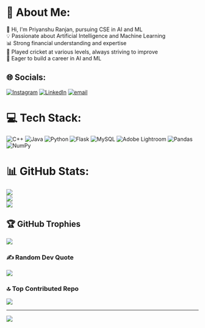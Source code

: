 # 💫 About Me:
👋 Hi, I'm Priyanshu Ranjan, pursuing CSE in AI and ML<br>💡 Passionate about Artificial Intelligence and Machine Learning<br>📊 Strong financial understanding and expertise<br>🏏 Played cricket at various levels, always striving to improve<br>🚀 Eager to build a career in AI and ML


## 🌐 Socials:
[![Instagram](https://img.shields.io/badge/Instagram-%23E4405F.svg?logo=Instagram&logoColor=white)](https://instagram.com/priyanshu.ranjan02) [![LinkedIn](https://img.shields.io/badge/LinkedIn-%230077B5.svg?logo=linkedin&logoColor=white)](https://linkedin.com/in/www.linkedin.com/in/priyanshu-ranjan-74170a227) [![email](https://img.shields.io/badge/Email-D14836?logo=gmail&logoColor=white)](mailto:ranjanpriyanshu441@gmail.com) 

# 💻 Tech Stack:
![C++](https://img.shields.io/badge/c++-%2300599C.svg?style=for-the-badge&logo=c%2B%2B&logoColor=white) ![Java](https://img.shields.io/badge/java-%23ED8B00.svg?style=for-the-badge&logo=openjdk&logoColor=white) ![Python](https://img.shields.io/badge/python-3670A0?style=for-the-badge&logo=python&logoColor=ffdd54) ![Flask](https://img.shields.io/badge/flask-%23000.svg?style=for-the-badge&logo=flask&logoColor=white) ![MySQL](https://img.shields.io/badge/mysql-4479A1.svg?style=for-the-badge&logo=mysql&logoColor=white) ![Adobe Lightroom](https://img.shields.io/badge/Adobe%20Lightroom-31A8FF.svg?style=for-the-badge&logo=Adobe%20Lightroom&logoColor=white) ![Pandas](https://img.shields.io/badge/pandas-%23150458.svg?style=for-the-badge&logo=pandas&logoColor=white) ![NumPy](https://img.shields.io/badge/numpy-%23013243.svg?style=for-the-badge&logo=numpy&logoColor=white)
# 📊 GitHub Stats:
![](https://github-readme-stats.vercel.app/api?username=priyanshuranjan02&theme=dark&hide_border=false&include_all_commits=false&count_private=false)<br/>
![](https://github-readme-streak-stats.herokuapp.com/?user=priyanshuranjan02&theme=dark&hide_border=false)<br/>
![](https://github-readme-stats.vercel.app/api/top-langs/?username=priyanshuranjan02&theme=dark&hide_border=false&include_all_commits=false&count_private=false&layout=compact)

## 🏆 GitHub Trophies
![](https://github-profile-trophy.vercel.app/?username=priyanshuranjan02&theme=radical&no-frame=false&no-bg=true&margin-w=4)

### ✍️ Random Dev Quote
![](https://quotes-github-readme.vercel.app/api?type=horizontal&theme=radical)

### 🔝 Top Contributed Repo
![](https://github-contributor-stats.vercel.app/api?username=priyanshuranjan02&limit=5&theme=dark&combine_all_yearly_contributions=true)

---
[![](https://visitcount.itsvg.in/api?id=priyanshuranjan02&icon=0&color=0)](https://visitcount.itsvg.in)

<!-- Proudly created with GPRM ( https://gprm.itsvg.in ) -->
